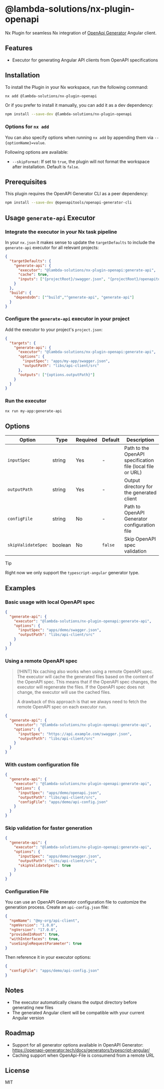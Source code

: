 # @lambda-solutions/nx-plugin-openapi
Nx Plugin for seamless Nx integration of [OpenApi Generator](https://openapi-generator.tech) Angular client.

## Features
* Executor for generating Angular API clients from OpenAPI specifications

## Installation

To install the Plugin in your Nx workspace, run the following command:
```bash
nx add @lambda-solutions/nx-plugin-openapi
```

Or if you prefer to install it manually, you can add it as a dev dependency:
```bash
npm install --save-dev @lambda-solutions/nx-plugin-openapi
```
### Options for `nx add`
You can also specify options when running `nx add` by appending them via `--{optionName}=value`.

Following options are available:
- `--skipFormat`: If set to `true`, the plugin will not format the workspace after installation. Default is `false`.


## Prerequisites

This plugin requires the OpenAPI Generator CLI as a peer dependency:

```bash
npm install --save-dev @openapitools/openapi-generator-cli
```

## Usage `generate-api` Executor

### Integrate the executor in your Nx task pipeline
In your `nx.json` it makes sense to update the `targetDefaults` to include the `generate-api` executor for all relevant projects:

```json
{
  "targetDefaults": {
    "generate-api": {
      "executor": "@lambda-solutions/nx-plugin-openapi:generate-api",
      "cache": true,
      "inputs": ["{projectRoot}/swagger.json", "{projectRoot}/openapitools.json", "{projectRoot}/api-config.json"]
    }
  },
  "build": {
    "dependsOn": ["^build","^generate-api", "generate-api"]
  }
}
```

### Configure the `generate-api` executor in your project

Add the executor to your project's `project.json`:

```json
{
  "targets": {
    "generate-api": {
      "executor": "@lambda-solutions/nx-plugin-openapi:generate-api",
      "options": {
        "inputSpec": "apps/my-app/swagger.json",
        "outputPath": "libs/api-client/src"
      },
      "outputs": ["{options.outputPath}"]
    }
  }
}
```

### Run the executor

```bash
nx run my-app:generate-api
```

## Options

| Option | Type | Required | Default | Description |
|--------|------|----------|---------|-------------|
| `inputSpec` | string | Yes | - | Path to the OpenAPI specification file (local file or URL) |
| `outputPath` | string | Yes | - | Output directory for the generated client |
| `configFile` | string | No | - | Path to OpenAPI Generator configuration file |
| `skipValidateSpec` | boolean | No | `false` | Skip OpenAPI spec validation |

> [!TIP]
> Right now we only support the `typescript-angular` generator type.

## Examples

### Basic usage with local OpenAPI spec

```json
{
  "generate-api": {
    "executor": "@lambda-solutions/nx-plugin-openapi:generate-api",
    "options": {
      "inputSpec": "apps/demo/swagger.json",
      "outputPath": "libs/api-client/src"
    }
  }
}
```

### Using a remote OpenAPI spec
> [!HINT]
> Nx caching also works when using a remote OpenAPI spec. The executor will cache the generated files based on the content of the OpenAPI spec.
> This means that if the OpenAPI spec changes, the executor will regenerate the files.
> If the OpenAPI spec does not change, the executor will use the cached files.
> 
> A drawback of this approach is that we always need to fetch the remote OpenAPI spec on each executor run.


```json
{
  "generate-api": {
    "executor": "@lambda-solutions/nx-plugin-openapi:generate-api",
    "options": {
      "inputSpec": "https://api.example.com/swagger.json",
      "outputPath": "libs/api-client/src"
    }
  }
}
```

### With custom configuration file

```json
{
  "generate-api": {
    "executor": "@lambda-solutions/nx-plugin-openapi:generate-api",
    "options": {
      "inputSpec": "apps/demo/openapi.json",
      "outputPath": "libs/api-client/src",
      "configFile": "apps/demo/api-config.json"
    }
  }
}
```

### Skip validation for faster generation

```json
{
  "generate-api": {
    "executor": "@lambda-solutions/nx-plugin-openapi:generate-api",
    "options": {
      "inputSpec": "apps/demo/swagger.json",
      "outputPath": "libs/api-client/src",
      "skipValidateSpec": true
    }
  }
}
```

### Configuration File

You can use an OpenAPI Generator configuration file to customize the generation process. Create an `api-config.json` file:

```json
{
  "npmName": "@my-org/api-client",
  "npmVersion": "1.0.0",
  "ngVersion": "17.0.0",
  "providedInRoot": true,
  "withInterfaces": true,
  "useSingleRequestParameter": true
}
```

Then reference it in your executor options:

```json
{
  "configFile": "apps/demo/api-config.json"
}
```

## Notes

- The executor automatically cleans the output directory before generating new files
- The generated Angular client will be compatible with your current Angular version

## Roadmap
- Support for all generator options available in OpenAPI Generator: https://openapi-generator.tech/docs/generators/typescript-angular/
- Caching support when OpenApi-File is consumend from a remote URL



## License

MIT
